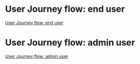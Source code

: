 # User Journey flow: end user
[User Journey flow: end user](https://i.imgur.com/jN4Mlvp.png)

# User Journey flow: admin user
[User Journey flow: admin user](https://i.imgur.com/yyje0s3.png)
